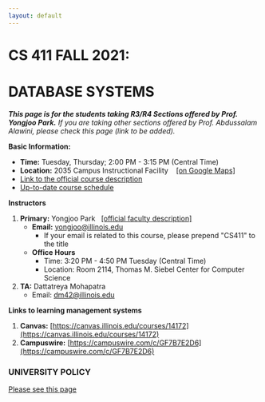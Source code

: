 ```yaml
---
layout: default
---
```



# **CS 411 FALL 2021:**  
# **DATABASE SYSTEMS**


***This page is for the students taking R3/R4 Sections offered by Prof. Yongjoo Park.***
*If you are taking other sections offered by Prof. Abdussalam Alawini, please check this page (link to be added).*


<div class="extra-row-spacer"></div>

**Basic Information:**

- **Time:** Tuesday, Thursday;  2:00 PM - 3:15 PM (Central Time)
- **Location:** 2035 Campus Instructional Facility &nbsp;&nbsp; [[on Google Maps]](https://www.google.com/maps/place/Campus+Instructional+Facility/@40.1124436,-88.2305359,17z/data=!4m8!1m2!2m1!1s2035+Campus+Instructional+Facility!3m4!1s0x0:0xe67002a644efa20f!8m2!3d40.1124436!4d-88.2283419)  
- [Link to the official course description](https://cs.illinois.edu/academics/courses/CS411)
- [Up-to-date course schedule](https://docs.google.com/spreadsheets/d/1aDbyGUML_EovBGimS6Jm5QLuaD-jUflEjgsJvbDjWUg/edit?usp=sharing)



**Instructors**

1. **Primary:** Yongjoo Park &nbsp;&nbsp;[[official faculty description]](https://cs.illinois.edu/about/people/all-faculty/yongjoo)
   * **Email:** yongjoo@illinois.edu  
      - If your email is related to this course, please prepend "CS411" to the title
   * **Office Hours**
      - Time: 3:20 PM - 4:50 PM Tuesday (Central Time)
      - Location: Room 2114, Thomas M. Siebel Center for Computer Science
2. **TA:** Dattatreya Mohapatra
   * Email: dm42@illinois.edu


**Links to learning management systems**
1. **Canvas:** [https://canvas.illinois.edu/courses/14172](https://canvas.illinois.edu/courses/14172)
1. **Campuswire:** [https://campuswire.com/c/GF7B7E2D6](https://campuswire.com/c/GF7B7E2D6)



<div class="extra-row-spacer"></div>

### **UNIVERSITY POLICY**

[Please see this page](./univ_policy)
